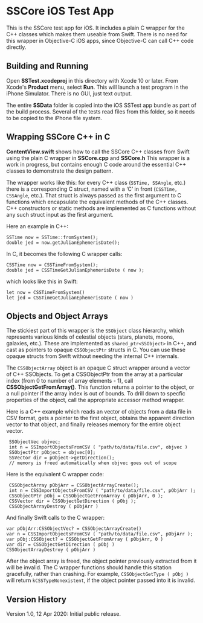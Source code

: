 SSCore iOS Test App
===================

This is the SSCore test app for iOS. It includes a plain C wrapper for the C++ classes which makes them useable from Swift. There is no need for this wrapper in Objective-C iOS apps, since Objective-C can call C++ code directly.

Building and Running
--------------------

Open **SSTest.xcodeproj** in this directory with Xcode 10 or later. From Xcode's **Product** menu, select **Run**.  This will launch a test program in the iPhone Simulator.  There is no GUI, just text output.

The entire **SSData** folder is copied into the iOS SSTest app bundle as part of the build process. Several of the tests read files from this folder, so it needs to be copied to the iPhone file system.

Wrapping SSCore C++ in C
------------------------

**ContentView.swift** shows how to call the SSCore C++ classes from Swift using the plain C wrapper in **SSCore.cpp** and **SSCore.h** This wrapper is a work in progress, but contains enough C code around the essential C++ classes to demonstrate the design pattern.

The wrapper works like this: for every C++ class (`SSTime, SSAngle`, etc.) there is a corresponding C struct, named with a ‘C’ in front (`CSSTime, CSSAngle`, etc.). That struct is always passed as the first argument to C functions which encapsulate the equivalent methods of the C++ classes.  C++ constructors or static methods are implemented as C functions without any such struct input as the first argument.
 
Here an example in C++:
 
    SSTime now = SSTime::fromSystem();
    double jed = now.getJulianEphemerisDate();
 
In C, it becomes the following C wrapper calls:
 
    CSSTime now = CSSTimeFromSystem();
    double jed = CSSTimeGetJulianEphemerisDate ( now );
 
which looks like this in Swift:
 
    let now = CSSTimeFromSystem()
    let jed = CSSTimeGetJulianEphemerisDate ( now )

Objects and Object Arrays
-------------------------

The stickiest part of this wrapper is the `SSObject` class hierarchy, which represents various kinds of celestial objects (stars, planets, moons, galaxies, etc.).  These are implemented as `shared_ptr<SSObject>` in C++, and cast as pointers to opaque `CSSObjectPtr` structs in C. You can use these opaque structs from Swift without needing the internal C++ internals.

The `CSSObjectArray` object is an opaque C struct wrapper around a vector of C++ SSObjects. To get a CSSObjectPtr from the array at a particular index (from 0 to number of array elements - 1), call **CSSObjectGetFromArray()**. This function returns a pointer to the object, or a null pointer if the array index is out of bounds. To drill down to specfic properties of the object, call the appropriate accessor method wrapper.

Here is a C++ example which reads an vector of objects from a data file in CSV format, gets a pointer to the first object, obtains the apparent direction vector to that object, and finally releases memory for the entire object vector.

     SSObjectVec objvec;
     int n = SSImportObjectsFromCSV ( "path/to/data/file.csv", objvec )
     SSObjectPtr pObject = objvec[0];
     SSVector dir = pObject->getDirection();
     // memory is freed automatically when objvec goes out of scope

Here is the equivalent C wrapper code:

     CSSObjectArray pObjArr = CSSObjectArrayCreate();
     int n = CSSImportObjectsFromCSV ( "path/to/data/file.csv", pObjArr );
     CSSObjectPtr pObj = CSSObjectGetFromArray ( pObjArr, 0 );
     CSSVector dir = CSSObjectGetDirection ( pObj );
     CSSObjectArrayDestroy ( pObjArr )

And finally Swift calls to the C wrapper:

    var pObjArr:CSSObjectVec? = CSSObjectArrayCreate()
    var n = CSSImportObjectsFromCSV ( "path/to/data/file.csv", pObjArr );
    var pObj:CSSObject? = CSSObjectGetFromArray ( pObjArr, 0 )
    var dir = CSSObjectGetDirection ( pObj )
    CSSObjectArrayDestroy ( pObjArr )

After the object array is freed, the object pointer previously extracted from it will be invalid. The C wrapper functions should handle this sitation gracefully, rather than crashing. For example, `CSSObjectGetType ( pObj )` will return `kCSSTypeNonexistent`, if the object pointer passed into it is invalid.

Version History
---------------

Version 1.0, 12 Apr 2020: Initial public release.
